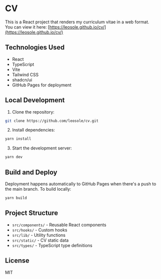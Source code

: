 # CV

This is a React project that renders my curriculum vitae in a web format. You can view it here: [https://leosole.github.io/cv/](https://leosole.github.io/cv/)

## Technologies Used

- React
- TypeScript
- Vite
- Tailwind CSS
- shadcn/ui
- GitHub Pages for deployment

## Local Development

1. Clone the repository:
```bash
git clone https://github.com/leosole/cv.git
```

2. Install dependencies:
```bash
yarn install
```

3. Start the development server:
```bash
yarn dev
```

## Build and Deploy

Deployment happens automatically to GitHub Pages when there's a push to the main branch. To build locally:
```bash
yarn build
```

## Project Structure

- `src/components/` - Reusable React components
- `src/hooks/` - Custom hooks
- `src/lib/` - Utility functions
- `src/static/` - CV static data
- `src/types/` - TypeScript type definitions

## License

MIT
